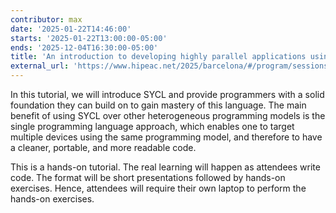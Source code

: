 ```yaml
---
contributor: max
date: '2025-01-22T14:46:00'
starts: '2025-01-22T13:00:00-05:00'
ends: '2025-12-04T16:30:00-05:00'
title: 'An introduction to developing highly parallel applications using C++ and SYCL'
external_url: 'https://www.hipeac.net/2025/barcelona/#/program/sessions/8191/'
---
```


In this tutorial, we will introduce SYCL and provide programmers with a solid foundation
they can build on to gain mastery of this language. The main benefit of using SYCL over
other heterogeneous programming models is the single programming language approach, 
which enables one to target multiple devices using the same programming model, and 
therefore to have a cleaner, portable, and more readable code.

This is a hands-on tutorial. The real learning will happen as attendees write code. 
The format will be short presentations followed by hands-on exercises. 
Hence, attendees will require their own laptop to perform the hands-on exercises.
